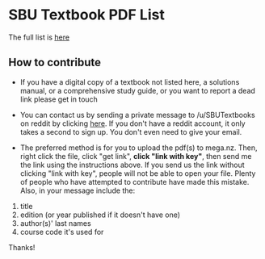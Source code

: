 # SBU Textbook PDF List

The full list is [here](http://sbutextbook.github.io)

## How to contribute

* If you have a digital copy of a textbook not listed here, a solutions manual, or a comprehensive study guide, or you want to report a dead link please get in touch

* You can contact us by sending a private message to /u/SBUTextbooks on reddit by clicking [here](https://www.reddit.com/message/compose/?to=SBUTextbooks). If you don't have a reddit account, it only takes a second to sign up. You don't even need to give your email.

* The preferred method is for you to upload the pdf(s) to mega.nz. Then, right click the file, click "get link", **click "link with key"**, then send me the link using the instructions above. If you send us the link without clicking "link with key", people will not be able to open your file. Plenty of people who have attempted to contribute have made this mistake. Also, in your message include the:
 1. title
 2. edition (or year published if it doesn't have one)
 3. author(s)' last names
 4. course code it's used for

Thanks!

